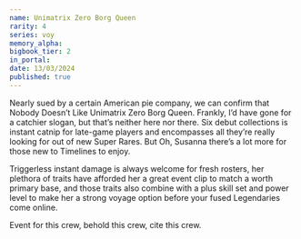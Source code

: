 ```yaml
---
name: Unimatrix Zero Borg Queen
rarity: 4
series: voy
memory_alpha:
bigbook_tier: 2
in_portal:
date: 13/03/2024
published: true
---
```


Nearly sued by a certain American pie company, we can confirm that Nobody Doesn’t Like Unimatrix Zero Borg Queen. Frankly, I’d have gone for a catchier slogan, but that’s neither here nor there. Six debut collections is instant catnip for late-game players and encompasses all they’re really looking for out of new Super Rares. But Oh, Susanna there’s a lot more for those new to Timelines to enjoy.

Triggerless instant damage is always welcome for fresh rosters, her plethora of traits have afforded her a great event clip to match a worth primary base, and those traits also combine with a plus skill set and power level to make her a strong voyage option before your fused Legendaries come online.

Event for this crew, behold this crew, cite this crew.
